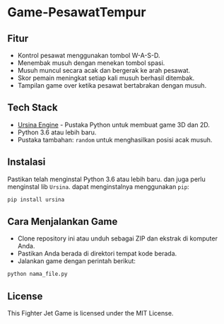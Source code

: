 # Game-PesawatTempur

## Fitur
- Kontrol pesawat menggunakan tombol W-A-S-D.
- Menembak musuh dengan menekan tombol spasi.
- Musuh muncul secara acak dan bergerak ke arah pesawat.
- Skor pemain meningkat setiap kali musuh berhasil ditembak.
- Tampilan game over ketika pesawat bertabrakan dengan musuh.

## Tech Stack

- [Ursina Engine](https://www.ursinaengine.org/) - Pustaka Python untuk membuat game 3D dan 2D.
- Python 3.6 atau lebih baru.
- Pustaka tambahan: `random` untuk menghasilkan posisi acak musuh.

## Instalasi
Pastikan telah menginstal Python 3.6 atau lebih baru. dan juga perlu menginstal lib `Ursina`. dapat menginstalnya menggunakan `pip`:
```bash
pip install ursina
```

## Cara Menjalankan Game
- Clone repository ini atau unduh sebagai ZIP dan ekstrak di komputer Anda.
- Pastikan Anda berada di direktori tempat kode berada.
- Jalankan game dengan perintah berikut:
```bash
python nama_file.py
```

## License
This Fighter Jet Game is licensed under the MIT License.


